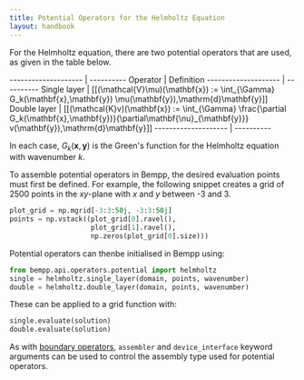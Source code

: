 ```yaml
---
title: Potential Operators for the Helmholtz Equation
layout: handbook
---
```

For the Helmholtz equation, there are two potential operators that are used, as given in the table
below.

-------------------- | ----------
Operator             | Definition
-------------------- | ----------
Single layer         | [[(\mathcal{V}\mu)(\mathbf{x}) := \int_{\Gamma} G_k(\mathbf{x},\mathbf{y}) \mu(\mathbf{y})\,\mathrm{d}\mathbf{y}]]
Double layer         | [[(\mathcal{K}v)(\mathbf{x}) := \int_{\Gamma} \frac{\partial G_k(\mathbf{x},\mathbf{y})}{\partial\mathbf{\nu}_{\mathbf{y}}} v(\mathbf{y})\,\mathrm{d}\mathbf{y}]]
-------------------- | ----------


In each case, $G_k(\mathbf{x},\mathbf{y})$ is the Green's function for the Helmholtz equation
with wavenumber $k$.

To assemble potential operators in Bempp, the desired evaluation points must first be defined.
For example, the following snippet creates a grid of 2500 points in the $x$$y$-plane with
$x$ and $y$ between -3 and 3.

```python
plot_grid = np.mgrid[-3:3:50j, -3:3:50j]
points = np.vstack((plot_grid[0].ravel(),
                    plot_grid[1].ravel(),
                    np.zeros(plot_grid[0].size)))
```

Potential operators can thenbe initialised in Bempp using:
```python
from bempp.api.operators.potential import helmholtz
single = helmholtz.single_layer(domain, points, wavenumber)
double = helmholtz.double_layer(domain, points, wavenumber)
```

These can be applied to a grid function with:
```python
single.evaluate(solution)
double.evaluate(solution)
```

As with [boundary operators](helmholtz_boundary_operators.md), `assembler` and `device_interface`
keyword arguments can be used to control the assembly type used for potential operators.
